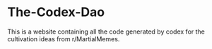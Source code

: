 # The-Codex-Dao
This is a website containing all the code generated by codex for the cultivation ideas from r/MartialMemes.
